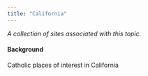 ```yaml
---
title: "California"
---
```



*A collection of sites associated with this topic.*

#### Background

Catholic places of interest in California


